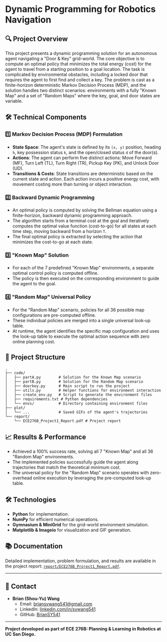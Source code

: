 # Dynamic Programming for Robotics Navigation

## 🔍 Project Overview

This project presents a dynamic programming solution for an autonomous agent navigating a "Door & Key" grid-world. The core objective is to compute an optimal policy that minimizes the total energy (cost) for the agent to travel from a starting position to a goal location. The task is complicated by environmental obstacles, including a locked door that requires the agent to first find and collect a key. The problem is cast as a finite-horizon deterministic Markov Decision Process (MDP), and the solution handles two distinct scenarios: environments with a fully "Known Map" and a set of "Random Maps" where the key, goal, and door states are variable.

## 🛠️ Technical Components

### 1️⃣ Markov Decision Process (MDP) Formulation

  * **State Space**: The agent's state is defined by its `(x, y)` position, heading `h`, key possession status `k`, and the open/closed status `d` of the door(s).
  * **Actions**: The agent can perform five distinct actions: Move Forward (MF), Turn Left (TL), Turn Right (TR), Pickup Key (PK), and Unlock Door (UD).
  * **Transitions & Costs**: State transitions are deterministic based on the current state and action. Each action incurs a positive energy cost, with movement costing more than turning or object interaction.

### 2️⃣ Backward Dynamic Programming

  * An optimal policy is computed by solving the Bellman equation using a finite-horizon, backward dynamic programming approach.
  * The algorithm starts from a terminal cost at the goal and iteratively computes the optimal value function (cost-to-go) for all states at each time step, moving backward from a horizon `T`.
  * The final optimal policy is extracted by selecting the action that minimizes the cost-to-go at each state.

### 3️⃣ "Known Map" Solution

  * For each of the 7 predefined "Known Map" environments, a separate optimal control policy is computed offline.
  * The policy is then executed on the corresponding environment to guide the agent to the goal.

### 4️⃣ "Random Map" Universal Policy

  * For the "Random Map" scenario, policies for all 36 possible map configurations are pre-computed offline.
  * These individual policies are merged into a single universal look-up table.
  * At runtime, the agent identifies the specific map configuration and uses the look-up table to execute the optimal action sequence with zero online planning cost.

## 📂 Project Structure

```
.
├── code/
│   ├── partA.py        # Solution for the Known Map scenario
│   ├── partB.py        # Solution for the Random Map scenario
│   ├── doorkey.py      # Main script to run the project
│   ├── utils.py        # Helper functions for environment interaction
│   ├── create_env.py   # Script to generate the environment files
│   ├── requirements.txt # Python dependencies
│   └── envs/           # Directory containing environment files
├── plot/
│   └── ...             # Saved GIFs of the agent's trajectories
└── report/
    └── ECE276B_Project1_Report.pdf # Project report
```

## 📈 Results & Performance

  * Achieved a 100% success rate, solving all 7 "Known Map" and all 36 "Random Map" environments.
  * The implemented policies successfully guide the agent along trajectories that match the theoretical minimum cost.
  * The universal policy for the "Random Map" scenario operates with zero-overhead online execution by leveraging the pre-computed look-up table.

## 🛠️ Technologies

  * **Python** for implementation.
  * **NumPy** for efficient numerical operations.
  * **Gymnasium & MiniGrid** for the grid-world environment simulation.
  * **Matplotlib & Imageio** for visualization and GIF generation.

## 📚 Documentation

Detailed implementation, problem formulation, and results are available in the project report: [`report/ECE276B_Project1_Report.pdf`](https://www.google.com/search?q=report/ECE276B_Project1_Report.pdf).

---

## 📧 Contact
- **Brian (Shou-Yu) Wang**  
  - Email: briansywang541@gmail.com  
  - LinkedIn: [linkedin.com/in/sywang541](https://linkedin.com/in/sywang541)
  - GitHub: [BrianSY541](https://github.com/BrianSY541)

---

**Project developed as part of ECE 276B: Planning & Learning in Robotics at UC San Diego.**
